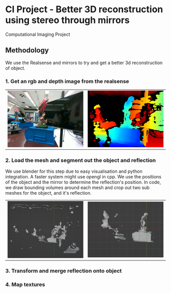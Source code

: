 # CI Project - Better 3D reconstruction using stereo through mirrors

Computational Imaging Project

## Methodology

We use the Realsense and mirrors to try and get a better 3d reconstruction of object.

### 1. Get an rgb and depth image from the realsense
<div style="width: 100%; text-align: center;">
  <table style="margin: auto;">
    <tr>
      <td><img src="media/parrot_test_5_Color.png" alt="RGB Image" width="500"/></td>
      <td><img src="media/parrot_test_5_D_Depth.png" alt="Depth Image" width="500"/></td>
    </tr>
  </table>
</div>


### 2. Load the mesh and segment out the object and reflection
We use blender for this step due to easy visualisation and python integration. A faster system might use opengl in cpp. We use the positions of the object and the mirror to determine the reflection's position. In code, we draw bounding volumes around each mesh and crop out two sub meshes for the object, and it's reflection.

<div style="width: 100%; text-align: center;">
  <table style="margin: auto;">
    <tr>
      <td><img src="media/mesh.png" alt="RGB Image" width="500"/></td>
      <td><img src="media/seg.png" alt="Depth Image" width="500"/></td>
    </tr>
  </table>
</div>

### 3. Transform and merge reflection onto object


### 4. Map textures